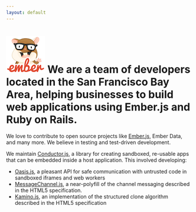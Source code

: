 ```yaml
---
layout: default
---
```


<div class="jumbotron intro">
  <h1>
    <img src="/assets/images/Ember.js_Logo_and_Mascot.png" />
    We are a team of developers located in the San Francisco Bay Area, helping businesses
    to build web applications using Ember.js and Ruby on Rails.
  </h1>
</div>

<div class="well">
  <p>
  We love to contribute to open source projects like <a href="https://github.com/emberjs/ember.js">Ember.js</a>, Ember Data, and many more. We believe in testing and test-driven development.
  </p>
  <p>
    We maintain <a href="https://github.com/tildeio/conductor.js">Conductor.js</a>, a library for creating sandboxed, re-usable apps that can be embedded inside a host application.
    This involved developing:
    <ul>
      <li><a href="https://github.com/tildeio/oasis.js">Oasis.js</a>, a pleasant API for safe communication with untrusted code in sandboxed iframes and web workers</li>
      <li><a href="https://github.com/tildeio/MessageChannel.js">MessageChannel.js</a>, a near-polyfill of the channel messaging described in the HTML5 specification.</li>
      <li><a href="https://github.com/tildeio/kamino.js">Kamino.js</a>, an implementation of the structured clone algorithm described in the HTML5 specification</li>
    </ul>
  </p>
</div>
